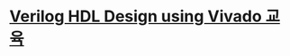 # <a href="http://inipro.net/goods/goods_view.php?goodsNo=1000618090">Verilog HDL Design using Vivado 교육</a>
